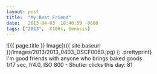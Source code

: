 ```yaml
---
layout: post
title:  "My Best Friend"
date:   2013-04-03  18:40:59 -0600
tags: ["2013",  X100s, Genesis]
---
```

![{{ page.title }} Image]({{ site.baseurl }}/images/2013/2013_0403_DSCF0060.jpg)
{: .prettyprint}  
I'm good friends with anyone who brings baked goods  
1/17 sec, f/4.0, ISO 800 - Shutter clicks this day: 81